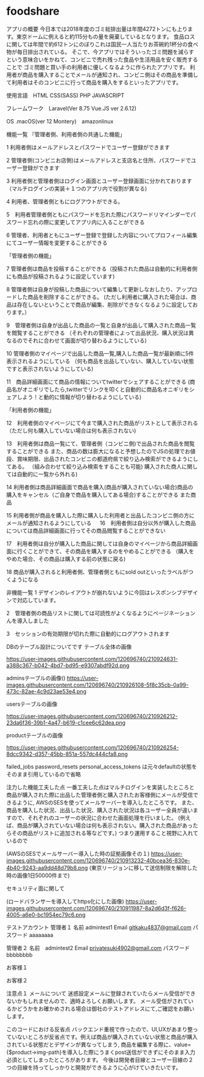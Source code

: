# foodshare

アプリの概要
今日本では2018年度のゴミ総排出量は年間4272トンにも上ります。東京ドームに例えると約115分もの量を廃棄しているとなります。
食品ロスに関しては年間で約612トンにのぼりこれは国民一人当たりお茶碗約1杯分の食べ物が毎日排出されている。
そこで、今アプリではそういったゴミ問題を減らすという意味合いをかねて、コンビニで売れ残った食品や生活用品を安く販売することで
ゴミ問題と買い手の利用者に優しくなるように作られたアプリです。
利用者が商品を購入することでメールが通知され、コンビニ側はその商品を準備して利用者はそのコンビニに行って商品を購入をするといったアプリです。

使用言語　HTML CSS(SASS) PHP JAVASCRIPT 

フレームワーク　Laravel(Ver 8.75 Vue.JS ver 2.6.12)

OS .macOS(ver 12 Montery)　amazonlinux

機能一覧
『管理者側、利用者側の共通した機能」

1 利用者側はメールアドレスとパスワードでユーザー登録ができます

2 管理者側(コンビニお店側)はメールアドレスと支店名と住所、パスワードでユーザー登録ができます

3 利用者側と管理者側はログイン画面とユーザー登録画面に分かれております（マルチログインの実装＋１つのアプリ内で役割が異なる)

4 利用者、管理者側ともにログアウトができる。

5　利用者管理者側ともにパスワードを忘れた際にパスワードリマインダーでパスワード忘れの際に変更してアプリ内に入ることができる

6 管理者、利用者ともにユーザー登録で登録した内容についてプロフィール編集にてユーザー情報を変更することができる

「管理者側の機能」

7 管理者側は商品を投稿することができる（投稿された商品は自動的に利用者側にも商品が投稿されるように設定しています)

8 管理者側は自身が投稿した商品について編集して更新しなおしたり、アップロードした商品を削除することができる。
(ただし利用者に購入された場合は、商品は存在しないということで商品が編集、削除ができなくなるように設定しております。）

9　管理者側は自身が出品した商品の一覧と自身が出品して購入された商品一覧を閲覧することができる
（それぞれの管理者によって出品状況、購入状況は異なるのでそれに合わせて画面が切り替わるようにしている)

10 管理者側のマイページで出品した商品一覧,購入した商品一覧が最新順に5件表示されるようにしている
（何も商品を出品していない、購入していない状態ですと表示されないようにしている)

11　商品詳細画面にて商品の情報についてtwitterでシェアすることができる
(商品名がオニギリでしたら,twitterでリンクを叩くと自動的に商品名オニギリをシェアしよう！と動的に情報が切り替わるようにしている)

「利用者側の機能」

12　利用者側のマイページにて今まで購入された商品がリストとして表示される（ただし何も購入していない場合は何も表示されない)

13　利用者側は商品一覧にて、管理者側（コンビニ側)で出品された商品を閲覧することができる
また、商品の数は膨大になると予想したのでJSの処理でお値段、賞味期限、出品されたコンビニの都道府県で絞り込み検索ができるようにしてある。
（組み合わせて絞り込み検索をすることも可能) 購入された商人に関しては自動的に一覧から外れる)

14 利用者側は商品詳細画面で商品を購入(商品が購入されていない場合)商品の購入をキャンセル（ご自身で商品を購入してある場合)することができる
また商品

15 利用者側が商品を購入した際に購入した利用者と出品したコンビニ側の方にメールが通知されるようにしている
　
16　利用者側は自分以外が購入した商品については商品詳細画面に行ってその商品閲覧することができない

17　利用者側は自分が購入した商品に関しては自身のマイページから商品詳細画面に行くことができて、その商品を購入するのをやめることができる
（購入をやめた場合、その商品は購入する前の状態に戻る)

18 商品が購入されると利用者側、管理者側ともにsold outといったラベルがつくようになる

非機能一覧
1 デザインのレイアウトが崩れないように今回はレスポンシブデザインで対応しています。

2　管理者側の商品リストに関しては可読性がよくなるようにページネーションんを導入しました

3　セッションの有効期限が切れた際に自動的にログアウトされます


DBのテーブル設計についてです
テーブル全体の画像

https://user-images.githubusercontent.com/120696740/210924631-a388c367-b042-4bd7-bd95-e9307abdf92d.png

adminsテーブルの画像()
https://user-images.githubusercontent.com/120696740/210926108-5f8c35cb-0a99-473c-82ae-4c9d23ae53e4.png

usersテーブルの画像

https://user-images.githubusercontent.com/120696740/210926212-23da6f36-39b1-4a47-b619-c1cee6c62dea.png

productテーブルの画像

https://user-images.githubusercontent.com/120696740/210926254-8dcc9342-d357-45bb-851a-557dc444cfa8.png

failed_jobs password_resets personal_access_tokens は元々defaultの状態をそのまま引用しているので省略

注力した機能工夫した点
 一番工夫した点はマルチログインを実装したところと商品が購入された際に出品した管理者側と購入されたお客様側にメールが受信できるように,
AWSのSESを使ってメールサーバーを導入したところです。
また、商品を購入した状況、出品した状況、購入された状況は各ユーザー全員が違いますので、それぞれのユーザーの状況に合わせた画面処理を行いました。
(例えば、商品が購入されていない場合は何も表示されない。購入された商品があったらその商品がリストに追加される等などです。)
つまり運用すること視野に入れているので

(AWSのSESでメールサーバー導入した時の証拠画像その１)
https://user-images.githubusercontent.com/120696740/210913232-40bcea36-830e-4b40-9243-aa9dd48d79b8.png
(東京リージョンに移して送信制限を解除した時の画像1日50000件まで)


セキュリティ面に関して

(ロードバランサーを導入してhttps化にした画像)
https://user-images.githubusercontent.com/120696740/210911987-8a2d6d3f-f626-4005-a6e0-bc1954ec79c6.png

テストアカウント
管理者１
名前 admintest1
Email gitkaku4837@gmail.com
パスワード aaaaaaaa

管理者２
名前　admintest2
Email  privatesuki4902@gmail.com
パスワード bbbbbbbb

お客様１

お客様２


注意点１
メールについて
迷惑設定メールに登録されていたらメール受信ができないかもしれませんので、適時よろしくお願いします。
メール受信がされているかどうかをお確かめされる場合は御社のテストアドレスにて,ご確認をお願いします。


このコードにおける反省点
バックエンド重視で作ったので、UI,UXがあまり整っていないところが反省点です。例えば商品が購入されていない状態と商品が購入されている状態だとデザインが異なってしまう,
商品を編集する際に、value={$product->img-path}を導入した際にうまくpost送信ができずにそのまま入力必須としてしまったところがあります。
今後は開発者目線とユーザー目線の２つの目線を持ってしっかりと開発ができるように心がけていきたいです。


